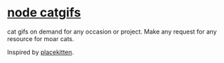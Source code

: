 # [node catgifs](lo.no.de)

cat gifs on demand for any occasion or project. Make any request for any resource for moar cats. 

Inspired by [placekitten](placekitten.com).
